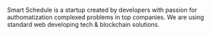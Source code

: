 Smart Schedule is a startup created by developers with passion for authomatization complexed problems in top companies. We are using standard web developing tech & blockchain solutions.

